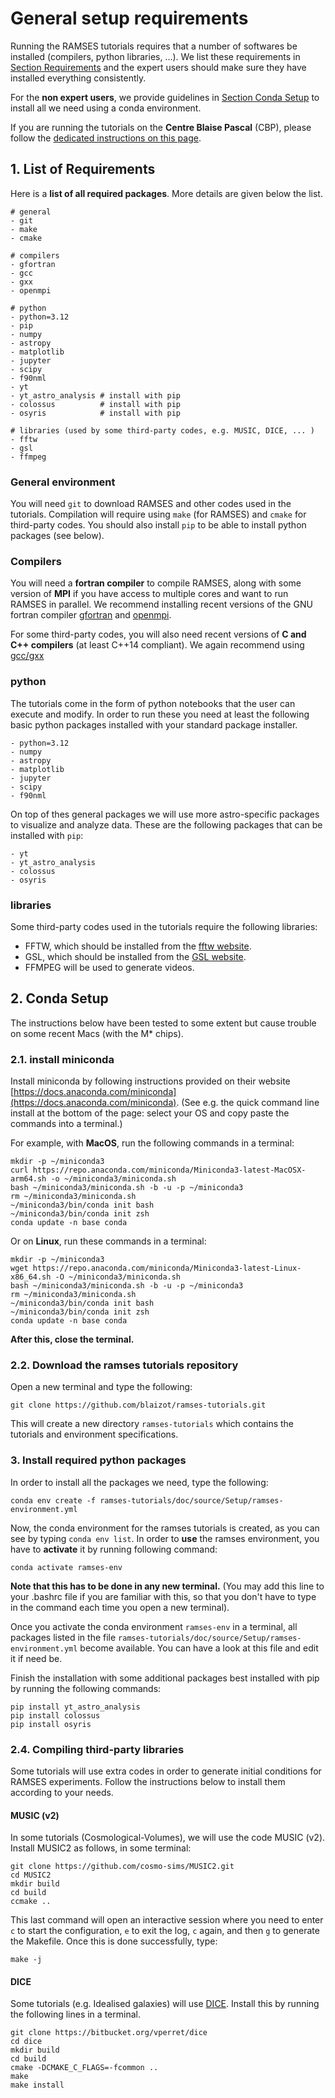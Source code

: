 # General setup requirements

Running the RAMSES tutorials requires that a number of softwares be installed (compilers, python libraries, ...). We list these requirements in [Section Requirements](#1-list-of-requirements) and the expert users should make sure they have installed everything consistently. 

For the **non expert users**, we provide guidelines in [Section Conda Setup](#2-conda-setup) to install all we need using a conda environment. 

If you are running the tutorials on the **Centre Blaise Pascal** (CBP), please follow the [dedicated instructions on this page](CBP.md).

## 1. List of Requirements 
Here is a **list of all required packages**. More details are given below the list. 
```
# general
- git
- make
- cmake

# compilers
- gfortran 
- gcc
- gxx
- openmpi

# python 
- python=3.12
- pip
- numpy
- astropy
- matplotlib
- jupyter
- scipy
- f90nml
- yt
- yt_astro_analysis # install with pip
- colossus          # install with pip
- osyris            # install with pip

# libraries (used by some third-party codes, e.g. MUSIC, DICE, ... )
- fftw
- gsl
- ffmpeg
```

### General environment 
You will need `git` to download RAMSES and other codes used in the tutorials. Compilation will require using `make` (for RAMSES) and `cmake` for third-party codes. You should also install `pip` to be able to install python packages (see below). 

### Compilers
You will need a **fortran compiler** to compile RAMSES, along with some version of **MPI** if you have access to multiple cores and want to run RAMSES in parallel. We recommend installing recent versions of the GNU fortran compiler [gfortran](https://gcc.gnu.org/fortran/) and [openmpi](https://www.open-mpi.org/). 
 
 For some third-party codes, you will also need recent versions of **C and C++ compilers** (at least C++14 compliant). We again recommend using [gcc/gxx](https://gcc.gnu.org/)

### python
The tutorials come in the form of python notebooks that the user can execute and modify. In order to run these you need at least the following basic python packages installed with your standard package installer.
```
- python=3.12  
- numpy
- astropy
- matplotlib
- jupyter
- scipy
- f90nml
``` 
On top of thes general packages we will use more astro-specific packages to visualize and analyze data. These are the following packages that can be installed with `pip`:
```
- yt
- yt_astro_analysis
- colossus
- osyris
```

### libraries
Some third-party codes used in the tutorials require the following libraries: 
- FFTW, which should be installed from the [fftw website](http://www.fftw.org). 
- GSL, which should be installed from the [GSL
  website](lhttp://www.gnu.org/software/gsl/). 
- FFMPEG will be used to generate videos.


## 2. Conda Setup 

The instructions below have been tested to some extent but cause trouble on some recent Macs (with the M* chips).

### 2.1. install miniconda
Install miniconda by following instructions provided on their website
[https://docs.anaconda.com/miniconda](https://docs.anaconda.com/miniconda). (See
e.g. the quick command line install at the bottom of the page: select
your OS and copy paste the commands into a terminal.)

For example, with **MacOS**, run the following commands in a terminal:
```
mkdir -p ~/miniconda3
curl https://repo.anaconda.com/miniconda/Miniconda3-latest-MacOSX-arm64.sh -o ~/miniconda3/miniconda.sh
bash ~/miniconda3/miniconda.sh -b -u -p ~/miniconda3
rm ~/miniconda3/miniconda.sh
~/miniconda3/bin/conda init bash
~/miniconda3/bin/conda init zsh
conda update -n base conda
```

Or on **Linux**, run these commands in a terminal:
```
mkdir -p ~/miniconda3
wget https://repo.anaconda.com/miniconda/Miniconda3-latest-Linux-x86_64.sh -O ~/miniconda3/miniconda.sh
bash ~/miniconda3/miniconda.sh -b -u -p ~/miniconda3
rm ~/miniconda3/miniconda.sh
~/miniconda3/bin/conda init bash
~/miniconda3/bin/conda init zsh
conda update -n base conda
```

**After this, close the terminal.**

### 2.2. Download the ramses tutorials repository
Open a new terminal and type the following:
```
git clone https://github.com/blaizot/ramses-tutorials.git
```
This will create a new directory `ramses-tutorials` which contains the tutorials and environment specifications. 

### 3. Install required python packages

In order to install all the packages we need, type the following:
```
conda env create -f ramses-tutorials/doc/source/Setup/ramses-environment.yml
```
Now, the conda environment for the ramses tutorials is created, as you can see by typing `conda env list`. In order to **use** the ramses environment, you have to **activate** it by running following command:
```
conda activate ramses-env
```
**Note that this has to be done in any new terminal.** (You may add this line to your .bashrc file if you are familiar with this, so that you don't have to type in the command each time you open a new terminal).  

Once you activate the conda environment `ramses-env` in a terminal, all packages listed in the file `ramses-tutorials/doc/source/Setup/ramses-environment.yml` become available. You can have a look at this file and edit it if need be. 

Finish the installation with some additional packages best installed with pip by running the following commands:
```
pip install yt_astro_analysis
pip install colossus
pip install osyris
```
### 2.4. Compiling third-party libraries

Some tutorials will use extra codes in order to generate initial conditions for RAMSES experiments. Follow the instructions below to install them according to your needs. 

#### MUSIC (v2)
In some tutorials (Cosmological-Volumes), we will use the code
MUSIC (v2). Install MUSIC2 as follows, in some terminal:
```
git clone https://github.com/cosmo-sims/MUSIC2.git
cd MUSIC2
mkdir build
cd build
ccmake ..
```
This last command will open an interactive session where you need to
enter `c` to start the configuration, `e` to exit the log, `c` again, and then `g` to generate the Makefile. Once this is done
successfully, type:
```
make -j
```

#### DICE
Some tutorials (e.g. Idealised galaxies) will use [DICE](https://bitbucket.org/vperret/dice/src/master/). Install this by running the following lines in a terminal.
```
git clone https://bitbucket.org/vperret/dice
cd dice
mkdir build
cd build
cmake -DCMAKE_C_FLAGS=-fcommon ..
make
make install
```


